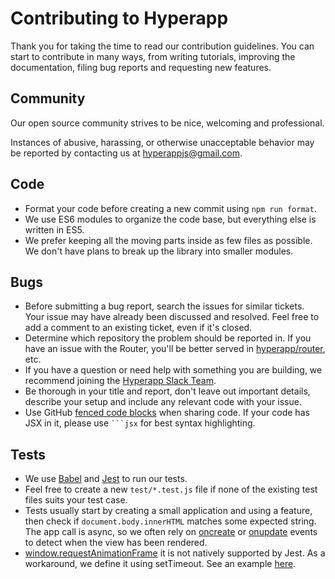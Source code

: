 # Contributing to Hyperapp

Thank you for taking the time to read our contribution guidelines. You can start to contribute in many ways, from writing tutorials, improving the documentation, filing bug reports and requesting new features.

## Community

Our open source community strives to be nice, welcoming and professional.

Instances of abusive, harassing, or otherwise unacceptable behavior may be reported by contacting us at <hyperappjs@gmail.com>.

## Code

- Format your code before creating a new commit using `npm run format`.
- We use ES6 modules to organize the code base, but everything else is written in ES5.
- We prefer keeping all the moving parts inside as few files as possible. We don't have plans to break up the library into smaller modules.

## Bugs

- Before submitting a bug report, search the issues for similar tickets. Your issue may have already been discussed and resolved. Feel free to add a comment to an existing ticket, even if it's closed.
- Determine which repository the problem should be reported in. If you have an issue with the Router, you'll be better served in [hyperapp/router](https://github.com/hyperapp/router), etc.
- If you have a question or need help with something you are building, we recommend joining the [Hyperapp Slack Team](https://hyperappjs.herokuapp.com).
- Be thorough in your title and report, don't leave out important details, describe your setup and include any relevant code with your issue.
- Use GitHub [fenced code blocks](https://help.github.com/articles/creating-and-highlighting-code-blocks/) when sharing code. If your code has JSX in it, please use <code>```jsx</code> for best syntax highlighting.

## Tests

- We use [Babel](https://babeljs.io) and [Jest](http://facebook.github.io/jest) to run our tests.
- Feel free to create a new `test/*.test.js` file if none of the existing test files suits your test case.
- Tests usually start by creating a small application and using a feature, then check if `document.body.innerHTML` matches some expected string. The app call is async, so we often rely on [oncreate](/docs/vdom-events.md#oncreate) or [onupdate](/docs/vdom-events.md#onupdate) events to detect when the view has been rendered.
- [window.requestAnimationFrame](https://developer.mozilla.org/en-US/docs/Web/API/window/requestAnimationFrame) it is not natively supported by Jest. As a workaround, we define it using setTimeout. See an example [here](https://github.com/hyperapp/hyperapp/blob/2fc55d1d97a7f27736fec1dfa5d5b726e64d23a0/test/app.test.js#L3).

